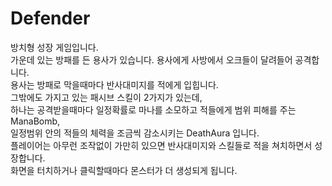 # Defender

방치형 성장 게임입니다.  
가운데 있는 방패를 든 용사가 있습니다. 용사에게 사방에서 오크들이 달려들어 공격합니다.  
용사는 방패로 막을때마다 반사대미지를 적에게 입힙니다.  
그밖에도 가지고 있는 패시브 스킬이 2가지가 있는데,  
하나는 공격받을때마다 일정확률로 마나를 소모하고 적들에게 범위 피해를 주는 ManaBomb,  
일정범위 안의 적들의 체력을 조금씩 감소시키는 DeathAura 입니다.  
플레이어는 아무런 조작없이 가만히 있으면 반사대미지와 스킬들로 적을 쳐치하면서 성장합니다.  
화면을 터치하거나 클릭할때마다 몬스터가 더 생성되게 됩니다.  
